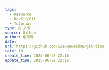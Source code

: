 ```yaml
---
tags:
  - Resource
  - DevKit/Git
  - Tutorial
type: 📃 文档
source: Github
author: 削微寒
date: 
url: https://github.com/521xueweihan/git-tips
rate: 10
create_time: 2025-06-29 22:16
update_time: 2025-06-29 22:16
---
```

